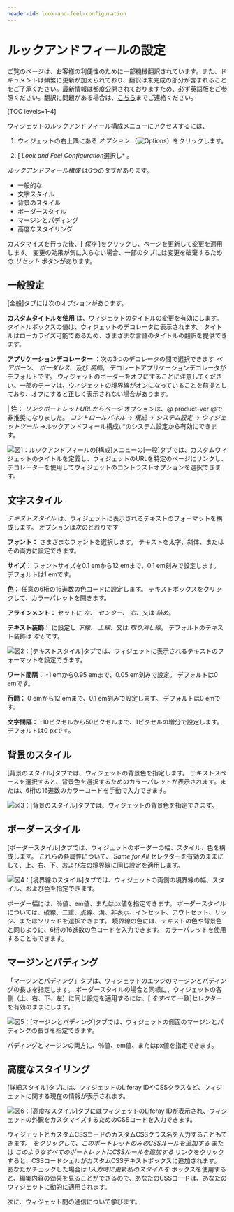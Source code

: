 ```yaml
---
header-id: look-and-feel-configuration
---
```


# ルックアンドフィールの設定

<p class="alert alert-info"><span class="wysiwyg-color-blue120">ご覧のページは、お客様の利便性のために一部機械翻訳されています。また、ドキュメントは頻繁に更新が加えられており、翻訳は未完成の部分が含まれることをご了承ください。最新情報は都度公開されておりますため、必ず英語版をご参照ください。翻訳に問題がある場合は、<a href="mailto:support-content-jp@liferay.com">こちら</a>までご連絡ください。</span></p>

[TOC levels=1-4]

ウィジェットのルックアンドフィール構成メニューにアクセスするには、

1.  ウィジェットの右上隅にある *オプション* （![Options](../../../images/icon-options.png)）をクリックします。

2.  [ *Look and Feel Configuration*選択し* 。</p></li> </ol>

*ルックアンドフィール構成* は6つのタブがあります。

  - 一般的な
  - 文字スタイル
  - 背景のスタイル
  - ボーダースタイル
  - マージンとパディング
  - 高度なスタイリング

カスタマイズを行った後、[ *保存* ]をクリックし、ページを更新して変更を適用します。 変更の効果が気に入らない場合、一部のタブには変更を破棄するための *リセット* ボタンがあります。

## 一般設定

[全般]タブには次のオプションがあります。

**カスタムタイトルを使用** は、ウィジェットのタイトルの変更を有効にします。 タイトルボックスの値は、ウィジェットのデコレータに表示されます。 タイトルはローカライズ可能であるため、さまざまな言語のタイトルの翻訳を提供できます。

**アプリケーションデコレーター** ：次の3つのデコレータの間で選択できます *ベアボーン*、 *ボーダレス*、及び *装飾*。 デコレートアプリケーションデコレータがデフォルトです。 ウィジェットのボーダーをオフにすることに注意してください。一部のテーマは、ウィジェットの境界線がオンになっていることを前提としており、オフにすると正しく表示されない場合があります。

| **注：** *リンクポートレットURLからページ* オプションは、@ product-ver @で非推奨になりました。 *コントロールパネル* → *構成* → *システム設定* → *ウィジェットツール* →ルックアンドフィール構成\ *のシステム設定から有効にできます。

![図1：ルックアンドフィールの[構成]メニューの[一般]タブでは、カスタムウィジェットのタイトルを定義し、ウィジェットのURLを特定のページにリンクし、デコレーターを使用してウィジェットのコントラストオプションを選択できます。](../../../images/look-and-feel-portlet-configuration-menu.png)

## 文字スタイル

*テキストスタイル* は、ウィジェットに表示されるテキストのフォーマットを構成します。 オプションは次のとおりです

**フォント：** さまざまなフォントを選択します。 テキストを太字、斜体、またはその両方に設定できます。

**サイズ：** フォントサイズを0.1 emから12 emまで、0.1 em刻みで設定します。 デフォルトは1 emです。

**色：** 任意の6桁の16進数の色コードに設定します。 テキストボックスをクリックして、カラーパレットを開きます。

**アラインメント：** セットに *左*、 *センター*、 *右*、又は *詰め*。

**テキスト装飾：** に設定し *下線*、 *上線*、又は *取り消し線*。 デフォルトのテキスト装飾は *なし*です。

![図2：[テキストスタイル]タブでは、ウィジェットに表示されるテキストのフォーマットを設定できます。](../../../images/look-and-feel-text-styles.png)

**ワード間隔：** -1 emから0.95 emまで、0.05 em刻みで設定。 デフォルトは0 emです。

**行間：** 0 emから12 emまで、0.1 em刻みで設定します。 デフォルトは0 emです。

**文字間隔：** -10ピクセルから50ピクセルまで、1ピクセルの増分で設定します。 デフォルトは0 pxです。

## 背景のスタイル

[背景のスタイル]タブでは、ウィジェットの背景色を指定します。 テキストスペースを選択すると、背景色を選択するためのカラーパレットが表示されます。または、6桁の16進数のカラーコードを手動で入力できます。

![図3：[背景のスタイル]タブでは、ウィジェットの背景色を指定できます。](../../../images/look-and-feel-background-styles.png)

## ボーダースタイル

[ボーダースタイル]タブでは、ウィジェットのボーダーの幅、スタイル、色を構成します。 これらの各属性について、 *Same for All* セレクターを有効のままにして、上、右、下、および左の境界線に同じ設定を適用します。

![図4：[境界線のスタイル]タブでは、ウィジェットの両側の境界線の幅、スタイル、および色を指定できます。](../../../images/look-and-feel-border-styles.png)

ボーダー幅には、％値、em値、またはpx値を指定できます。 ボーダースタイルについては、破線、二重、点線、溝、非表示、インセット、アウトセット、リッジ、またはソリッドを選択できます。 境界線の色には、テキストの色や背景色と同じように、6桁の16進数の色コードを入力できます。 カラーパレットを使用することもできます。

## マージンとパディング

「マージンとパディング」タブは、ウィジェットのエッジのマージンとパディングの長さを指定します。 ボーダースタイルの場合と同様に、ウィジェットの各側（上、右、下、左）に同じ設定を適用するには、[ *をすべて* 一致]セレクターを有効のままにします。

![図5：[マージンとパディング]タブでは、ウィジェットの側面のマージンとパディングの長さを指定できます。](../../../images/look-and-feel-margin-and-padding.png)

パディングとマージンの両方に、％値、em値、またはpx値を指定できます。

## 高度なスタイリング

[詳細スタイル]タブには、ウィジェットのLiferay IDやCSSクラスなど、ウィジェットに関する現在の情報が表示されます。

![図6：[高度なスタイル]タブにはウィジェットのLiferay IDが表示され、ウィジェットの外観をカスタマイズするためのCSSコードを入力できます。](../../../images/look-and-feel-advanced-styling.png)

ウィジェットとカスタムCSSコードのカスタムCSSクラス名を入力することもできます。 *をクリックして、このポートレットのみのCSSルールを追加する* または *このようなすべてのポートレットにCSSルールを追加する* リンクをクリックすると、CSSコードシェルがカスタムCSSテキストボックスに追加されます。 あなたがチェックした場合は *I入力時に更新私のスタイルを* ボックスを使用すると、編集内容の効果を見ることができるので、あなたのCSSコードは、あなたのウィジェットに動的に適用されます。

次に、ウィジェット間の通信について学びます。
